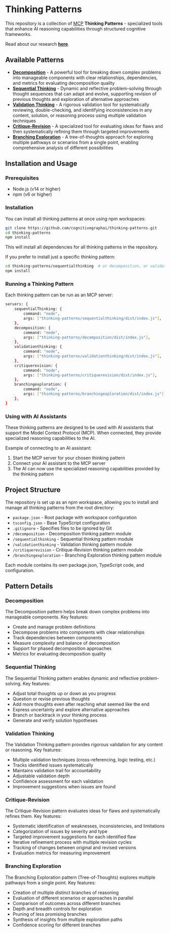 # Thinking Patterns

This repository is a collection of [MCP](https://modelcontextprotocol.io/) **Thinking Patterns** - specialized tools that enhance AI reasoning capabilities through structured cognitive frameworks.

Read about our research **[here](https://www.notion.so/Research-and-Findings-22a8ba0f2419803696e6de5f8aa1d268)**.

## Available Patterns

- **[Decomposition](decomposition)** - A powerful tool for breaking down complex problems into manageable components with clear relationships, dependencies, and metrics for evaluating decomposition quality
- **[Sequential Thinking](sequentialthinking)** - Dynamic and reflective problem-solving through thought sequences that can adapt and evolve, supporting revision of previous thoughts and exploration of alternative approaches
- **[Validation Thinking](validationthinking)** - A rigorous validation tool for systematically reviewing, double-checking, and identifying inconsistencies in any content, solution, or reasoning process using multiple validation techniques
- **[Critique-Revision](critiquerevision)** - A specialized tool for evaluating ideas for flaws and then systematically refining them through targeted improvements
- **[Branching Exploration](branchingexploration)** - A tree-of-thoughts approach for exploring multiple pathways or scenarios from a single point, enabling comprehensive analysis of different possibilities

## Installation and Usage

### Prerequisites

- Node.js (v14 or higher)
- npm (v6 or higher)

### Installation

You can install all thinking patterns at once using npm workspaces:

```bash
git clone https://github.com/cognitivegraphai/thinking-patterns.git
cd thinking-patterns
npm install
```

This will install all dependencies for all thinking patterns in the repository.

If you prefer to install just a specific thinking pattern:

```bash
cd thinking-patterns/sequentialthinking  # or decomposition, or validationthinking
npm install
```

### Running a Thinking Pattern

Each thinking pattern can be run as an MCP server:

```bash
servers: {
    sequentialThinking: {
        command: "node",
        args: ["thinking-patterns/sequentialthinking/dist/index.js"],
    },
    decomposition: {
        command: "node",
        args: ["thinking-patterns/decomposition/dist/index.js"],
    },
    validationthinking: {
        command: "node",
        args: ["thinking-patterns/validationthinking/dist/index.js"],
    },
    critiquerevision: {
        command: "node",
        args: ["thinking-patterns/critiquerevision/dist/index.js"],
    },
    branchingexploration: {
        command: "node",
        args: ["thinking-patterns/branchingexploration/dist/index.js"],
    },
}
```

### Using with AI Assistants

These thinking patterns are designed to be used with AI assistants that support the Model Context Protocol (MCP). When connected, they provide specialized reasoning capabilities to the AI.

Example of connecting to an AI assistant:

1. Start the MCP server for your chosen thinking pattern
2. Connect your AI assistant to the MCP server
3. The AI can now use the specialized reasoning capabilities provided by the thinking pattern

## Project Structure

The repository is set up as an npm workspace, allowing you to install and manage all thinking patterns from the root directory:

- `package.json` - Root package with workspace configuration
- `tsconfig.json` - Base TypeScript configuration
- `.gitignore` - Specifies files to be ignored by Git
- `/decomposition` - Decomposition thinking pattern module
- `/sequentialthinking` - Sequential thinking pattern module
- `/validationthinking` - Validation thinking pattern module
- `/critiquerevision` - Critique-Revision thinking pattern module
- `/branchingexploration` - Branching Exploration thinking pattern module

Each module contains its own package.json, TypeScript code, and configuration.

## Pattern Details

### Decomposition

The Decomposition pattern helps break down complex problems into manageable components. Key features:

- Create and manage problem definitions
- Decompose problems into components with clear relationships
- Track dependencies between components
- Measure complexity and balance of decomposition
- Support for phased decomposition approaches
- Metrics for evaluating decomposition quality

### Sequential Thinking

The Sequential Thinking pattern enables dynamic and reflective problem-solving. Key features:

- Adjust total thoughts up or down as you progress
- Question or revise previous thoughts
- Add more thoughts even after reaching what seemed like the end
- Express uncertainty and explore alternative approaches
- Branch or backtrack in your thinking process
- Generate and verify solution hypotheses

### Validation Thinking

The Validation Thinking pattern provides rigorous validation for any content or reasoning. Key features:

- Multiple validation techniques (cross-referencing, logic testing, etc.)
- Tracks identified issues systematically
- Maintains validation trail for accountability
- Adjustable validation depth
- Confidence assessment for each validation
- Improvement suggestions when issues are found

### Critique-Revision

The Critique-Revision pattern evaluates ideas for flaws and systematically refines them. Key features:

- Systematic identification of weaknesses, inconsistencies, and limitations
- Categorization of issues by severity and type
- Targeted improvement suggestions for each identified flaw
- Iterative refinement process with multiple revision cycles
- Tracking of changes between original and revised versions
- Evaluation metrics for measuring improvement

### Branching Exploration

The Branching Exploration pattern (Tree-of-Thoughts) explores multiple pathways from a single point. Key features:

- Creation of multiple distinct branches of reasoning
- Evaluation of different scenarios or approaches in parallel
- Comparison of outcomes across different branches
- Depth and breadth controls for exploration
- Pruning of less promising branches
- Synthesis of insights from multiple exploration paths
- Confidence scoring for different branches